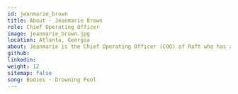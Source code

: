 ```yaml
---
id: jeanmarie_brown
title: About - Jeanmarie Brown
role: Chief Operating Officer
image: jeanmarie_brown.jpg
location: Atlanta, Georgia
about: Jeanmarie is the Chief Operating Officer (COO) of Raft who has a passion for leading teams, navigating complex change and delivering hyper growth in the US Public Sector markets. She thrives in complex environments, delivering comprehensive solutions to mission clients. She has extensive experience in leadership and operations in the emerging technologies industries supporting the national security clients. Prior to joining Raft, she was deputy of operations for Novetta. She was responsible for client operations and establishing mature business processes that ultimately lead to the acquisition by Accenture Federal Services. Jeanmarie began her career as a U.S. Naval Officer, as a Communications Officer stationed OCONUS for 10 years in the Asia Pacific region. With a passion for adventure, you’ll find her spending time with her family traveling around the globe, discovering new music at concerts, or participating in various extreme sports. She holds a MS in Technology Management, Dual BS in Business and Psychology from the University of Maryland.
github:
linkedin:
weight: 12
sitemap: false
song: Bodies · Drowning Pool
---
```

